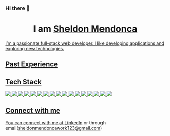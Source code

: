 ### Hi there 👋
<h1 align="center">I am <a href="https://sheldon-mendonca.netlify.app/">Sheldon Mendonca</h1>

I’m a passionate full-stack web developer. I like developing applications and exploring new technologies.

## Past Experience

## Tech Stack
<p>
  <img src="https://skillicons.dev/icons?i=html" />
  <img src="https://skillicons.dev/icons?i=css" />
  <img src="https://skillicons.dev/icons?i=js" />
<!-- </p>
<p> -->
  <img src="https://skillicons.dev/icons?i=react" />
  <img src="https://skillicons.dev/icons?i=bootstrap" />
  <img src="https://skillicons.dev/icons?i=sass" />
  <img src="https://opencollective.com/chakra-ui/organization/0/avatar.svg?avatarHeight=120" />  
<!-- </p>
<p> -->
  <img src="https://skillicons.dev/icons?i=express" />
  <img src="https://skillicons.dev/icons?i=nodejs" />
  <img src="https://skillicons.dev/icons?i=mysql" />
  <img src="https://skillicons.dev/icons?i=postgres" />  
<!-- </p>
<p> -->
  <img src="https://skillicons.dev/icons?i=github" />
  <img src="https://skillicons.dev/icons?i=docker" />
<!-- </p>
<p> -->
  <img src="https://skillicons.dev/icons?i=c" />
  <img src="https://skillicons.dev/icons?i=cpp" />
  <img src="https://skillicons.dev/icons?i=java" />
  <img src="https://skillicons.dev/icons?i=python" />
</p>

## Connect with me

You can connect with me at <a href='https://in.linkedin.com/in/sheldon-mendonca' target="_blank" rel="noopener noreferrer">LinkedIn</a> or through email(sheldonmendoncawork123@gmail.com)
<!--
**sheldon-mendonca-work/sheldon-mendonca-work** is a ✨ _special_ ✨ repository because its `README.md` (this file) appears on your GitHub profile.

Here are some ideas to get you started:

- 🔭 I’m currently working on ...
- 🌱 I’m currently learning ...
- 👯 I’m looking to collaborate on ...
- 🤔 I’m looking for help with ...
- 💬 Ask me about ...
- 📫 How to reach me: ...
- 😄 Pronouns: ...
- ⚡ Fun fact: ...
-->
